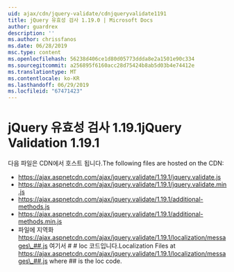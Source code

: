 ```yaml
---
uid: ajax/cdn/jquery-validate/cdnjqueryvalidate1191
title: jQuery 유효성 검사 1.19.0 | Microsoft Docs
author: guardrex
description: ''
ms.author: chrissfanos
ms.date: 06/28/2019
msc.type: content
ms.openlocfilehash: 56238d406ce1d80d05773ddda8e2a1501e90c334
ms.sourcegitcommit: a256895f6160acc28d75424b8ab5d03b4e74412e
ms.translationtype: MT
ms.contentlocale: ko-KR
ms.lasthandoff: 06/29/2019
ms.locfileid: "67471423"
---
```

# <a name="jquery-validation-1191"></a><span data-ttu-id="24045-102">jQuery 유효성 검사 1.19.1</span><span class="sxs-lookup"><span data-stu-id="24045-102">jQuery Validation 1.19.1</span></span>

<span data-ttu-id="24045-103">다음 파일은 CDN에서 호스트 됩니다.</span><span class="sxs-lookup"><span data-stu-id="24045-103">The following files are hosted on the CDN:</span></span>

- https://ajax.aspnetcdn.com/ajax/jquery.validate/1.19.1/jquery.validate.js
- https://ajax.aspnetcdn.com/ajax/jquery.validate/1.19.1/jquery.validate.min.js
- https://ajax.aspnetcdn.com/ajax/jquery.validate/1.19.1/additional-methods.js
- https://ajax.aspnetcdn.com/ajax/jquery.validate/1.19.1/additional-methods.min.js
- <span data-ttu-id="24045-104">파일에 지역화 https://ajax.aspnetcdn.com/ajax/jquery.validate/1.19.1/localization/messages\_##.js 여기서 # # loc 코드입니다.</span><span class="sxs-lookup"><span data-stu-id="24045-104">Localization Files at https://ajax.aspnetcdn.com/ajax/jquery.validate/1.19.1/localization/messages\_##.js where ## is the loc code.</span></span>
